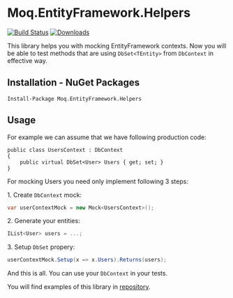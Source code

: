 # Moq.EntityFramework.Helpers
[![Build Status](https://travis-ci.org/MichalJankowskii/Moq.EntityFramework6.Helpers.svg?branch=master)](https://travis-ci.org/MichalJankowskii/Moq.EntityFramework6.Helpers)
[![Downloads](https://img.shields.io/nuget/dt/Moq.EntityFramework.Helpers.svg)](https://github.com/MichalJankowskii/Moq.EntityFramework6.Helpers)

This library helps you with mocking EntityFramework contexts. Now you will be able to test methods that are using `DbSet<TEntity>` from `DbContext` in effective way.
## Installation - NuGet Packages
```
Install-Package Moq.EntityFramework.Helpers
```

## Usage
For example we can assume that we have following production code:
```
public class UsersContext : DbContext
{
    public virtual DbSet<User> Users { get; set; }
}
```

For mocking Users you need only implement following 3 steps:

1\. Create `DbContext` mock:
```csharp
var userContextMock = new Mock<UsersContext>();
```
2\. Generate your entities:
```csharp
IList<User> users = ...;
```
3\. Setup `DbSet` propery:
```csharp
userContextMock.Setup(x => x.Users).Returns(users);
```

And this is all. You can use your `DbContext` in your tests.

You will find examples of this library in [repository](https://github.com/MichalJankowskii/Moq.EntityFramework6.Helpers/blob/master/src/Moq.EntityFramework6.Helpers.Examples/UsersServiceTest.cs).
